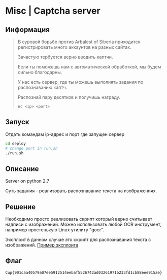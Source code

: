 # Misc | Captcha server

## Информация

> В суровой борьбе против Arbalest of Siberia приходится регистрировать много аккаунтов на разных сайтах.
> 
> Зачастую тербуется верно вводить каптчи.
> 
> Если ты поможешь нам с автоматической обработкой, мы будем сильно благодарны.
> 
> У нас есть сервер, где ты можешь выполнять задания по распознаванию каптч. 
>
> Распознай пару десятков и получишь награду.
> 
> `nc <ip> <port>`


## Запуск

Отдать командам ip-адрес и порт где запущен сервер

```sh
cd deploy
# change port in run.sh 
./run.sh 
```


## Описание

Server on python 2.7

Суть задания - реализовать распознавание текста на изображениях.


## Решение
Необходимо просто реализовать скрипт который верно считывает надписи с изображений.
Можно использовать любой OCR инструмент, например простенькую Linux утилиту "gocr".

Эксплоит в данном случае это скрипт для распознавания текста с изображений.
[Пример эксплоита](solve/solve.py)

## Флаг

`Cup{901caa40579a07ee5912514eebaf5526742ad03261971b233fd1cb88eee915ae}`
